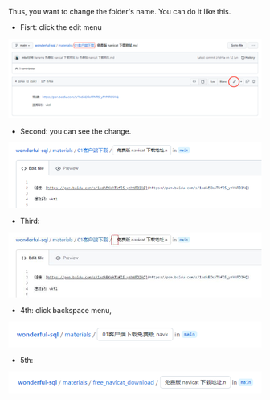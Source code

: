 Thus, you want to change the folder's name. You can do it like this.

- Fisrt: click the edit menu

![图片](./image/git01.png)

- Second: you can see the change.

![图片](./image/git02.png)

- Third: 

![图片](./image/git03.jpg)

- 4th: click backspace menu,

![图片](./image/git04.png)

- 5th: 

![图片](./image/git05.png)
